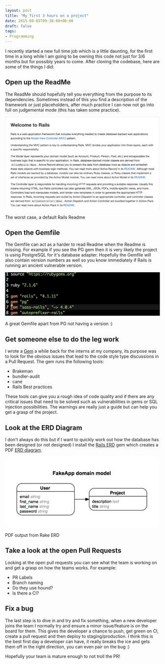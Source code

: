 ```yaml
---
layout: post
title: "My first 3 hours on a project"
date: 2015-09-05T09:38:00+00:00
draft: false
tags:
- Programming
---
```


I recently started a new full time job which is a little daunting, for the first time in a long while I am going to be owning this code not just for 3/6 months but for possibly years to come.
After cloning the codebase, here are some of the things I did:

## Open up the ReadMe

The ReadMe should hopefully tell you everything from the purpose to its dependencies. Sometimes instead of this you find a description of the framework or just placeholders, after much practice I can now not go into full on judgemental mode (this has taken some practice).

![Rails Readme](/images/post_images/rails_default_readme.png)
<caption>The worst case, a default Rails Readme</caption>



## Open the Gemfile

The Gemfile can act as a harder to read Readme when the Readme is missing. For example if you see the PG gem then it is very likely the project is using PostgreSQL for it's database adapter. Hopefully the Gemfile will also contain version numbers as well so you know immediately if Rails is running an ancient vulnerable version.

![Rails ERD](/images/post_images/example_gemfile.png)
<caption>A great Gemfile apart from PG not having a version :)</caption>

## Get someone else to do the leg work

I wrote a <a href="https://github.com/alex-handley/schoolmaster">Gem</a> a while back for the interns at my company, its purpose was to look for the obvious issues that lead to the code style type discussions in a Pull Request.
The gem runs the following tools:

- Brakeman
- bundler-audit
- cane
- Rails Best practices

These tools can give you a rough idea of code quality and if there are any critical issues that need to be solved such as vulnerabilities in gems or SQL injection possibilities.
The warnings are really just a guide but can help you get a grasp of the project.

## Look at the ERD Diagram

I don't always do this but if I want to quickly work out how the database has been designed (or not designed) I install the <a href="https://github.com/voormedia/rails-erd" target="_blank">Rails ERD</a> gem which creates a PDF <a href="https://en.wikipedia.org/wiki/Entity%E2%80%93relationship_model">ERD diagram</a>.

![Rails ERD](/images/post_images/rake_erd.png)
<br />
<caption>PDF output from Rake ERD</caption>

## Take a look at the open Pull Requests

Looking at the open pull requests you can see what the team is working on and get a grasp on how
the teams works. For example:

- PR Labels
- Branch naming
- Do they use hound?
- Is there a CI?

## Fix a bug

The last step is to dive in and try and fix something, when a new developer joins the team I normally try and ensure a minor issue/feature is on the board for them.
This gives the developer a chance to push, get green on CI, create a pull request and then deploy to staging/production.
I think this is the best first day a developer can have, it really breaks the ice and gets them off in the right direction, you can even pair on the bug :)

Hopefully your team is mature enough to not troll the PR!

